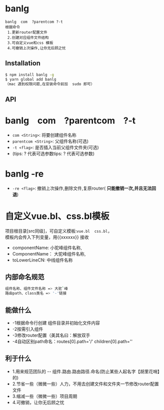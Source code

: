 
# banlg
```
banlg  com  ?parentcom ?-t
根据命令
 1.更新router配置文件
 2.创建对应组件文件结构
 3.可自定义vue和css 模板
 4.可撤销上次操作,让你无后顾之忧

``` 

## Installation

```bash
$ npm install banlg -g 
$ yarn global add banlg
（mac 遇到权限问题,在安装命令前加  sudo 即可）
```

## API
# banlg &ensp;  com  &ensp;  ?parentcom  &ensp;  ?-t
* `com <String>`: 将要创建组件名称 
* `parentcom <String>`: 父组件名称(可选)
* `-t <flag>`: 是否插入当前父组件文件夹(可选)
* (tips: ? 代表可选参数tips: ? 代表可选参数)
# banlg  -re
* `-re <flag>`: 撤销上次操作,删除文件,复原router( **只能撤销一次,并且无法回退**)
# 自定义vue.bl、css.bl模板
项目根目录[src同级]，可自定义模板:`vue.bl  css.bl`，  
模板内会传入下列变量，用{{xxxxxx}} 接收
 * componentName: 小驼峰组件名称,
 * ComponentName： 大驼峰组件名称, 
 * toLowerLineCN: 中线组件名称
## 内部命名规范
```bash
组件名称、组件文件名称 => 大驼`峰
路由path、class类名 => '-'链接
```


## 能做什么
* -1根据命令行创建 组件目录并初始化文件内容
* -2按需引入组件
* -3修改router配置（美其名曰：解放双手
* -4自动区别path命名：routes[0].path='/'   children[0].path='' 

## 利于什么
* 1.用来规范团队的 -- 组件.路由.路由路径.命名(防止某些人起名字【胡里花哨】的)
* 2.节省一些（微微一些）人力，不用去创建文件和文件夹一节修改router配置文件
* 3.缩减一些（微微一些）项目周期
* 4.可撤销，让你无后顾之忧
